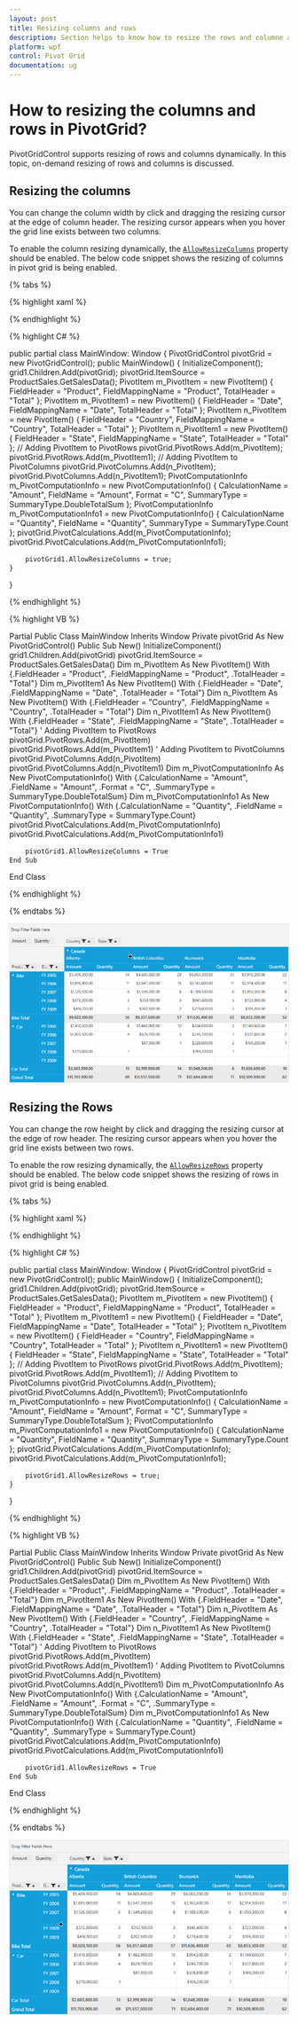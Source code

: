 ```yaml
---
layout: post
title: Resizing columns and rows
description: Section helps to know how to resize the rows and columne at run-time in pivot grid control. | Syncfusion
platform: wpf
control: Pivot Grid
documentation: ug
---
```


# How to resizing the columns and rows in PivotGrid?

PivotGridControl supports resizing of rows and columns dynamically. In this topic, on-demand resizing of rows and columns is discussed.

## Resizing the columns

You can change the column width by click and dragging the resizing cursor at the edge of column header. The resizing cursor appears when you hover the grid line exists between two columns.

To enable the column resizing dynamically, the [`AllowResizeColumns`](https://help.syncfusion.com/cr/wpf/Syncfusion.PivotAnalysis.Wpf~Syncfusion.Windows.Controls.PivotGrid.PivotGridControl~AllowResizeColumns.html) property should be enabled. The below code snippet shows the resizing of columns in pivot grid is being enabled.

{% tabs %}

{% highlight xaml %}

<Grid>
    <syncfusion:PivotGridControl Name="pivotGrid" ItemSource="{Binding Source={StaticResource data}}" 
                                 AllowResizeColumns="True">
        <syncfusion:PivotGridControl.PivotRows>
            <syncfusion:PivotItem FieldHeader="Product" FieldMappingName="Product" TotalHeader="Total" />
            <syncfusion:PivotItem FieldHeader="Date" FieldMappingName="Date" TotalHeader="Total" />
        </syncfusion:PivotGridControl.PivotRows>
        <syncfusion:PivotGridControl.PivotColumns>
            <syncfusion:PivotItem FieldHeader="Country" FieldMappingName="Country" TotalHeader="Total" />
            <syncfusion:PivotItem FieldHeader="State" FieldMappingName="State" TotalHeader="Total" />
        </syncfusion:PivotGridControl.PivotColumns>
        <syncfusion:PivotGridControl.PivotCalculations>
            <syncfusion:PivotComputationInfo CalculationName="Total" FieldName="Amount" 
                                Format="C" SummaryType="DoubleTotalSum" />
            <syncfusion:PivotComputationInfo CalculationName="Total" FieldName="Quantity" 
                                SummaryType="Count" />
        </syncfusion:PivotGridControl.PivotCalculations>
    </syncfusion:PivotGridControl>
</Grid>

{% endhighlight %}

{% highlight C# %}

public partial class MainWindow: Window 
{
    PivotGridControl pivotGrid = new PivotGridControl();
    public MainWindow() 
    {
        InitializeComponent();
        grid1.Children.Add(pivotGrid);
        pivotGrid.ItemSource = ProductSales.GetSalesData();
        PivotItem m_PivotItem = new PivotItem() 
        {
            FieldHeader = "Product", FieldMappingName = "Product", TotalHeader = "Total"
        };
        PivotItem m_PivotItem1 = new PivotItem() 
        {
            FieldHeader = "Date", FieldMappingName = "Date", TotalHeader = "Total"
        };
        PivotItem n_PivotItem = new PivotItem() 
        {
            FieldHeader = "Country", FieldMappingName = "Country", TotalHeader = "Total"
        };
        PivotItem n_PivotItem1 = new PivotItem() 
        {
            FieldHeader = "State", FieldMappingName = "State", TotalHeader = "Total"
        };
        // Adding PivotItem to PivotRows
        pivotGrid.PivotRows.Add(m_PivotItem);
        pivotGrid.PivotRows.Add(m_PivotItem1);
        // Adding PivotItem to PivotColumns
        pivotGrid.PivotColumns.Add(n_PivotItem);
        pivotGrid.PivotColumns.Add(n_PivotItem1);
        PivotComputationInfo m_PivotComputationInfo = new PivotComputationInfo() 
        {
            CalculationName = "Amount", 
            FieldName = "Amount",
            Format = "C", 
            SummaryType = SummaryType.DoubleTotalSum
        };
        PivotComputationInfo m_PivotComputationInfo1 = new PivotComputationInfo()
         {
            CalculationName = "Quantity", 
            FieldName = "Quantity", 
            SummaryType = SummaryType.Count
        };
        pivotGrid.PivotCalculations.Add(m_PivotComputationInfo);
        pivotGrid.PivotCalculations.Add(m_PivotComputationInfo1);

        pivotGrid1.AllowResizeColumns = true;
    }
}

{% endhighlight %}

{% highlight VB %}

Partial Public Class MainWindow
	Inherits Window
	Private pivotGrid As New PivotGridControl()
	Public Sub New()
		InitializeComponent()
		grid1.Children.Add(pivotGrid)
		pivotGrid.ItemSource = ProductSales.GetSalesData()
		Dim m_PivotItem As New PivotItem() With {.FieldHeader = "Product", .FieldMappingName = "Product", .TotalHeader = "Total"}
		Dim m_PivotItem1 As New PivotItem() With {.FieldHeader = "Date", .FieldMappingName = "Date", .TotalHeader = "Total"}
		Dim n_PivotItem As New PivotItem() With {.FieldHeader = "Country", .FieldMappingName = "Country", .TotalHeader = "Total"}
		Dim n_PivotItem1 As New PivotItem() With {.FieldHeader = "State", .FieldMappingName = "State", .TotalHeader = "Total"}
		' Adding PivotItem to PivotRows
		pivotGrid.PivotRows.Add(m_PivotItem)
		pivotGrid.PivotRows.Add(m_PivotItem1)
		' Adding PivotItem to PivotColumns
		pivotGrid.PivotColumns.Add(n_PivotItem)
		pivotGrid.PivotColumns.Add(n_PivotItem1)
		Dim m_PivotComputationInfo As New PivotComputationInfo() With {.CalculationName = "Amount", .FieldName = "Amount", .Format = "C", .SummaryType = SummaryType.DoubleTotalSum}
		Dim m_PivotComputationInfo1 As New PivotComputationInfo() With {.CalculationName = "Quantity", .FieldName = "Quantity", .SummaryType = SummaryType.Count}
		pivotGrid.PivotCalculations.Add(m_PivotComputationInfo)
		pivotGrid.PivotCalculations.Add(m_PivotComputationInfo1)

		pivotGrid1.AllowResizeColumns = True
	End Sub
End Class

{% endhighlight %}

{% endtabs %}

![Resizing of column](Resizing-columns-and-rows-in-Pivotgrid-images/Resized_column.png)

## Resizing the Rows

You can change the row height by click and dragging the resizing cursor at the edge of row header. The resizing cursor appears when you hover the grid line exists between two rows.

To enable the row resizing dynamically, the [`AllowResizeRows`](https://help.syncfusion.com/cr/wpf/Syncfusion.PivotAnalysis.Wpf~Syncfusion.Windows.Controls.PivotGrid.PivotGridControl~AllowResizeRows.html) property should be enabled. The below code snippet shows the resizing of rows in pivot grid is being enabled.

{% tabs %}

{% highlight xaml %}

<Grid>
    <syncfusion:PivotGridControl Name="pivotGrid" ItemSource="{Binding Source={StaticResource data}}"
                                 AllowResizeRows="True">
        <syncfusion:PivotGridControl.PivotRows>
            <syncfusion:PivotItem FieldHeader="Product" FieldMappingName="Product" TotalHeader="Total" />
            <syncfusion:PivotItem FieldHeader="Date" FieldMappingName="Date" TotalHeader="Total" />
        </syncfusion:PivotGridControl.PivotRows>
        <syncfusion:PivotGridControl.PivotColumns>
            <syncfusion:PivotItem FieldHeader="Country" FieldMappingName="Country" TotalHeader="Total" />
            <syncfusion:PivotItem FieldHeader="State" FieldMappingName="State" TotalHeader="Total" />
        </syncfusion:PivotGridControl.PivotColumns>
        <syncfusion:PivotGridControl.PivotCalculations>
            <syncfusion:PivotComputationInfo CalculationName="Total" FieldName="Amount" 
                                Format="C" SummaryType="DoubleTotalSum" />
            <syncfusion:PivotComputationInfo CalculationName="Total" FieldName="Quantity" 
                                SummaryType="Count" />
        </syncfusion:PivotGridControl.PivotCalculations>
    </syncfusion:PivotGridControl>
</Grid>

{% endhighlight %}

{% highlight C# %}

public partial class MainWindow: Window 
{
    PivotGridControl pivotGrid = new PivotGridControl();
    public MainWindow() 
    {
        InitializeComponent();
        grid1.Children.Add(pivotGrid);
        pivotGrid.ItemSource = ProductSales.GetSalesData();
        PivotItem m_PivotItem = new PivotItem()
        {
            FieldHeader = "Product", FieldMappingName = "Product", TotalHeader = "Total"
        };
        PivotItem m_PivotItem1 = new PivotItem()
        {
            FieldHeader = "Date", FieldMappingName = "Date", TotalHeader = "Total"
        };
        PivotItem n_PivotItem = new PivotItem()
        {
            FieldHeader = "Country", FieldMappingName = "Country", TotalHeader = "Total"
        };
        PivotItem n_PivotItem1 = new PivotItem()
        {
            FieldHeader = "State", FieldMappingName = "State", TotalHeader = "Total"
        };
        // Adding PivotItem to PivotRows
        pivotGrid.PivotRows.Add(m_PivotItem);
        pivotGrid.PivotRows.Add(m_PivotItem1);
        // Adding PivotItem to PivotColumns
        pivotGrid.PivotColumns.Add(n_PivotItem);
        pivotGrid.PivotColumns.Add(n_PivotItem1);
        PivotComputationInfo m_PivotComputationInfo = new PivotComputationInfo()
        {
            CalculationName = "Amount",
            FieldName = "Amount",
            Format = "C",
            SummaryType = SummaryType.DoubleTotalSum
        };
        PivotComputationInfo m_PivotComputationInfo1 = new PivotComputationInfo()
         {
            CalculationName = "Quantity", 
            FieldName = "Quantity",
            SummaryType = SummaryType.Count
        };
        pivotGrid.PivotCalculations.Add(m_PivotComputationInfo);
        pivotGrid.PivotCalculations.Add(m_PivotComputationInfo1);

        pivotGrid1.AllowResizeRows = true;
    }
}

{% endhighlight %}

{% highlight VB %}

Partial Public Class MainWindow
	Inherits Window
	Private pivotGrid As New PivotGridControl()
	Public Sub New()
		InitializeComponent()
		grid1.Children.Add(pivotGrid)
		pivotGrid.ItemSource = ProductSales.GetSalesData()
		Dim m_PivotItem As New PivotItem() With {.FieldHeader = "Product", .FieldMappingName = "Product", .TotalHeader = "Total"}
		Dim m_PivotItem1 As New PivotItem() With {.FieldHeader = "Date", .FieldMappingName = "Date", .TotalHeader = "Total"}
		Dim n_PivotItem As New PivotItem() With {.FieldHeader = "Country", .FieldMappingName = "Country", .TotalHeader = "Total"}
		Dim n_PivotItem1 As New PivotItem() With {.FieldHeader = "State", .FieldMappingName = "State", .TotalHeader = "Total"}
		' Adding PivotItem to PivotRows
		pivotGrid.PivotRows.Add(m_PivotItem)
		pivotGrid.PivotRows.Add(m_PivotItem1)
		' Adding PivotItem to PivotColumns
		pivotGrid.PivotColumns.Add(n_PivotItem)
		pivotGrid.PivotColumns.Add(n_PivotItem1)
		Dim m_PivotComputationInfo As New PivotComputationInfo() With {.CalculationName = "Amount", .FieldName = "Amount", .Format = "C", .SummaryType = SummaryType.DoubleTotalSum}
		Dim m_PivotComputationInfo1 As New PivotComputationInfo() With {.CalculationName = "Quantity", .FieldName = "Quantity", .SummaryType = SummaryType.Count}
		pivotGrid.PivotCalculations.Add(m_PivotComputationInfo)
		pivotGrid.PivotCalculations.Add(m_PivotComputationInfo1)

		pivotGrid1.AllowResizeRows = True
	End Sub
End Class

{% endhighlight %}

{% endtabs %}

![Resizing of row](Resizing-columns-and-rows-in-Pivotgrid-images/Resized_row.png)